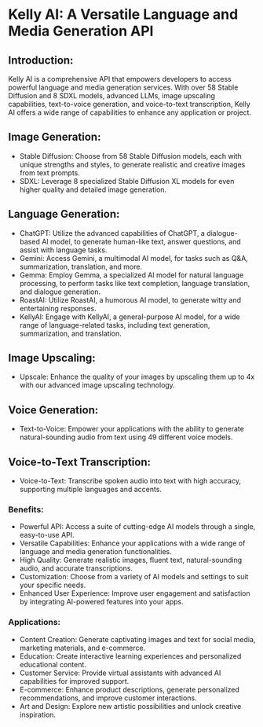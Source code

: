 # Kelly AI: A Versatile Language and Media Generation API

## Introduction:

Kelly AI is a comprehensive API that empowers developers to access powerful language and media generation services. With over 58 Stable Diffusion and 8 SDXL models, advanced LLMs, image upscaling capabilities, text-to-voice generation, and voice-to-text transcription, Kelly AI offers a wide range of capabilities to enhance any application or project.

## Image Generation:

* Stable Diffusion: Choose from 58 Stable Diffusion models, each with unique strengths and styles, to generate realistic and creative images from text prompts.
* SDXL: Leverage 8 specialized Stable Diffusion XL models for even higher quality and detailed image generation.

## Language Generation:

* ChatGPT: Utilize the advanced capabilities of ChatGPT, a dialogue-based AI model, to generate human-like text, answer questions, and assist with language tasks.
* Gemini: Access Gemini, a multimodal AI model, for tasks such as Q&A, summarization, translation, and more.
* Gemma: Employ Gemma, a specialized AI model for natural language processing, to perform tasks like text completion, language translation, and dialogue generation.
* RoastAI: Utilize RoastAI, a humorous AI model, to generate witty and entertaining responses.
* KellyAI: Engage with KellyAI, a general-purpose AI model, for a wide range of language-related tasks, including text generation, summarization, and translation.

## Image Upscaling:

* Upscale: Enhance the quality of your images by upscaling them up to 4x with our advanced image upscaling technology.

## Voice Generation:

* Text-to-Voice: Empower your applications with the ability to generate natural-sounding audio from text using 49 different voice models.

## Voice-to-Text Transcription:

* Voice-to-Text: Transcribe spoken audio into text with high accuracy, supporting multiple languages and accents.

### Benefits:

* Powerful API: Access a suite of cutting-edge AI models through a single, easy-to-use API.
* Versatile Capabilities: Enhance your applications with a wide range of language and media generation functionalities.
* High Quality: Generate realistic images, fluent text, natural-sounding audio, and accurate transcriptions.
* Customization: Choose from a variety of AI models and settings to suit your specific needs.
* Enhanced User Experience: Improve user engagement and satisfaction by integrating AI-powered features into your apps.

### Applications:

* Content Creation: Generate captivating images and text for social media, marketing materials, and e-commerce.
* Education: Create interactive learning experiences and personalized educational content.
* Customer Service: Provide virtual assistants with advanced AI capabilities for improved support.
* E-commerce: Enhance product descriptions, generate personalized recommendations, and improve customer interactions.
* Art and Design: Explore new artistic possibilities and unlock creative inspiration.
